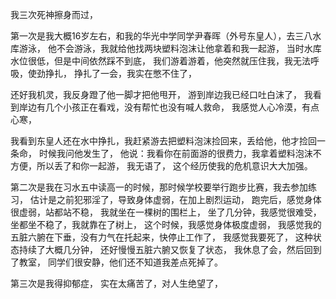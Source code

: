 我三次死神擦身而过，

第一次是我大概16岁左右，和我的华光中学同学尹春晖（外号东皇人），去三八水库游泳，
他不会游泳，我就给他找两块塑料泡沫让他拿着和我一起游，
当时水库水位很低，但是中间依然踩不到底，
我们游着游着，他突然就压住我，我无法呼吸，使劲挣扎，
挣扎了一会，我实在憋不住了，

还好我机灵，我反身蹬了他一脚才把他甩开，
游到岸边我已经口吐白沫了，
我看到岸边有几个小孩正在看戏，没有帮忙也没有喊人救命，
我感觉人心冷漠，有点心寒，

我看到东皇人还在水中挣扎，我赶紧游去把塑料泡沫捡回来，丢给他，他才捡回一条命，
时候我问他发生了，
他说：我看你在前面游的很费力，我拿着塑料泡沫不方便，所以丢了和你一起游，
我无语了，
这个经历使我的危机意识大大加强。

第二次是我在习水五中读高一的时候，那时候学校要举行跑步比赛，我去参加练习，
估计是之前犯邪淫了，导致身体虚弱，在加上剧烈运动，
跑完后，感觉身体很虚弱，站都站不稳，
我就坐在一棵树的围栏上，
坐了几分钟，我感觉很难受，坐都坐不稳了，我就靠在了树上，
这个时候，我感觉身体极度虚弱，
我感觉我的五脏六腑在下垂，没有力气在托起来，快停止工作了，
我感觉我要死了，
这种状态持续了大概几分钟，
还好慢慢五脏六腑又恢复了状态，
我休息了会，然后回到了教室，
同学们很安静，他们还不知道我差点死掉了。

第三次是我得抑郁症，
实在太痛苦了，对人生绝望了，
